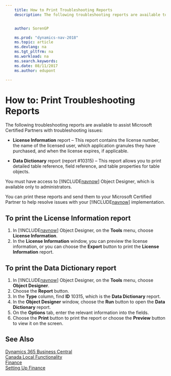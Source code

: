 ```yaml
---
    title: How to Print Troubleshooting Reports
    description: The following troubleshooting reports are available to assist Microsoft Certified Partners with troubleshooting issues.


    author: SorenGP

    ms.prod: "dynamics-nav-2018"
    ms.topic: article
    ms.devlang: na
    ms.tgt_pltfrm: na
    ms.workload: na
    ms.search.keywords:
    ms.date: 08/11/2017
    ms.author: edupont

---
```

# How to: Print Troubleshooting Reports
The following troubleshooting reports are available to assist Microsoft Certified Partners with troubleshooting issues:  

-   **License Information** report – This report contains the license number, the name of the licensed user, which application granules they have purchased, and when the license expires, if applicable.  

-   **Data Dictionary** report (report #10315) – This report allows you to print detailed table reference, field reference, and table properties for table objects.  

You must have access to [!INCLUDE[navnow](../../includes/navnow_md.md)] Object Designer, which is available only to administrators.  

You can print these reports and send them to your Microsoft Certified Partner to help resolve issues with your [!INCLUDE[navnow](../../includes/navnow_md.md)] implementation.  

## To print the License Information report  
1.  In [!INCLUDE[navnow](../../includes/navnow_md.md)] Object Designer, on the **Tools** menu, choose **License Information**.  
2.  In the **License Information** window, you can preview the license information, or you can choose the **Export** button to print the **License Information** report.  

## To print the Data Dictionary report  
1.  In [!INCLUDE[navnow](../../includes/navnow_md.md)] Object Designer, on the **Tools** menu, choose **Object Designer**.  
2.  Choose the **Report** button.  
3.  In the **Type** column, find **ID** 10315, which is the **Data Dictionary** report.  
4.  In the **Object Designer** window, choose the **Run** button to open the **Data Dictionary** report.  
5.  On the **Options** tab, enter the relevant information into the fields.  
6.  Choose the **Print** button to print the report or choose the **Preview** button to view it on the screen.  

## See Also
[Dynamics 365 Business Central](https://docs.microsoft.com/dynamics365/business-central/)  
[Canada Local Functionality](canada-local-functionality.md)  
[Finance](../../finance.md)  
[Setting Up Finance](../../finance.md)
